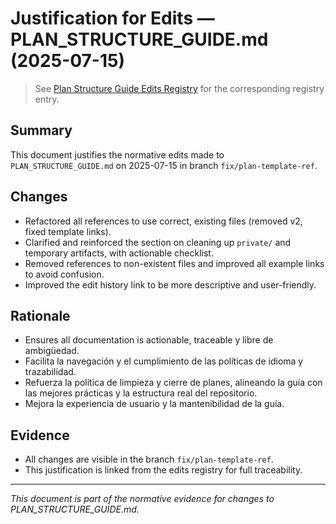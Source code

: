 # Justification for Edits — PLAN_STRUCTURE_GUIDE.md (2025-07-15)

> See [Plan Structure Guide Edits Registry](./plan_structure_edits_registry.md) for the corresponding registry entry.

## Summary
This document justifies the normative edits made to `PLAN_STRUCTURE_GUIDE.md` on 2025-07-15 in branch `fix/plan-template-ref`.

## Changes
- Refactored all references to use correct, existing files (removed v2, fixed template links).
- Clarified and reinforced the section on cleaning up `private/` and temporary artifacts, with actionable checklist.
- Removed references to non-existent files and improved all example links to avoid confusion.
- Improved the edit history link to be more descriptive and user-friendly.

## Rationale
- Ensures all documentation is actionable, traceable y libre de ambigüedad.
- Facilita la navegación y el cumplimiento de las políticas de idioma y trazabilidad.
- Refuerza la política de limpieza y cierre de planes, alineando la guía con las mejores prácticas y la estructura real del repositorio.
- Mejora la experiencia de usuario y la mantenibilidad de la guía.

## Evidence
- All changes are visible in the branch `fix/plan-template-ref`.
- This justification is linked from the edits registry for full traceability.

---

_This document is part of the normative evidence for changes to PLAN_STRUCTURE_GUIDE.md._
